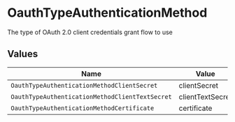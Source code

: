 # OauthTypeAuthenticationMethod

The type of OAuth 2.0 client credentials grant flow to use


## Values

| Name                                            | Value                                           |
| ----------------------------------------------- | ----------------------------------------------- |
| `OauthTypeAuthenticationMethodClientSecret`     | clientSecret                                    |
| `OauthTypeAuthenticationMethodClientTextSecret` | clientTextSecret                                |
| `OauthTypeAuthenticationMethodCertificate`      | certificate                                     |